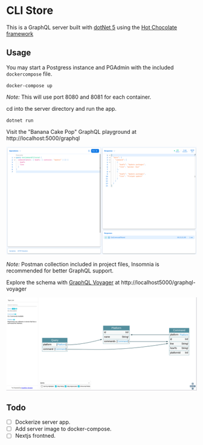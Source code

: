 # CLI Store

This is a GraphQL server built with [dotNet 5](https://dotnet.microsoft.com/download) using the [Hot Chocolate framework](https://chillicream.com/docs/hotchocolate)

## Usage

You may start a Postgress instance and PGAdmin with the included `dockercompose` file.

```console
docker-compose up
```
_Note:_ This will use port 8080 and 8081 for each container.

cd into the server directory and run the app.

```console
dotnet run
```

Visit the "Banana Cake Pop" GraphQL playground at http://localhost:5000/graphql

![GraphQL Playground](assets/graphql_playground.png)

_Note:_ Postman collection included in project files, Insomnia is recommended for better GraphQL support.

Explore the schema with [GraphQL Voyager](https://github.com/APIs-guru/graphql-voyager) at http://localhost5000/graphql-voyager

![GraphQL Voyager](assets/graphql_voyager.png)

## Todo

- [ ] Dockerize server app.
- [ ] Add server image to docker-compose.
- [ ] Nextjs frontned.